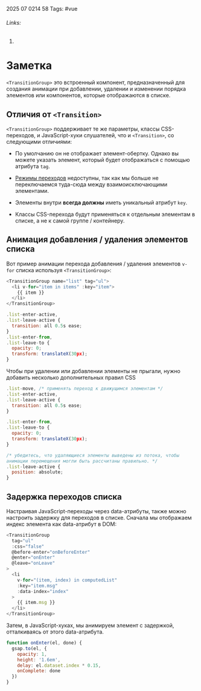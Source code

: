 2025 07 0214 58
Tags: #vue 
###### Links: 
1) 
# Заметка
`<TransitionGroup>` это встроенный компонент, предназначенный для создания анимации при добавлении, удалении и изменении порядка элементов или компонентов, которые отображаются в списке.
## Отличия от `<Transition>`[​](https://ru.vuejs.org/guide/built-ins/transition-group.html#differences-from-transition)

`<TransitionGroup>` поддерживает те же параметры, классы CSS-переходов, и JavaScript-хуки слушателей, что и `<Transition>`, со следующими отличиями:

- По умолчанию он не отображает элемент-обертку. Однако вы можете указать элемент, который будет отображаться с помощью атрибута `tag`.
    
- [Режимы переходов](https://ru.vuejs.org/guide/built-ins/transition.html#transition-modes) недоступны, так как мы больше не переключаемся туда-сюда между взаимоисключающими элементами.
    
- Элементы внутри **всегда должны** иметь уникальный атрибут `key`.
    
- Классы CSS-перехода будут применяться к отдельным элементам в списке, а не к самой группе / контейнеру.

## Анимация добавления / удаления элементов списка
Вот пример анимации перехода добавления / удаления элементов `v-for` списка используя `<TransitionGroup>`:
```js
<TransitionGroup name="list" tag="ul">
  <li v-for="item in items" :key="item">
    {{ item }}
  </li>
</TransitionGroup>
```

```js
.list-enter-active,
.list-leave-active {
  transition: all 0.5s ease;
}
.list-enter-from,
.list-leave-to {
  opacity: 0;
  transform: translateX(30px);
}
```
Чтобы при удалении или добавлении элементы не прыгали, нужно добавить несколько дополнительных правил CSS
```js
.list-move, /* применять переход к движущимся элементам */
.list-enter-active,
.list-leave-active {
  transition: all 0.5s ease;
}

.list-enter-from,
.list-leave-to {
  opacity: 0;
  transform: translateX(30px);
}

/* убедитесь, что удаляющиеся элементы выведены из потока, чтобы 
анимации перемещения могли быть рассчитаны правильно. */
.list-leave-active {
  position: absolute;
}
```
## Задержка переходов списка[​](https://ru.vuejs.org/guide/built-ins/transition-group.html#staggering-list-transitions)

Настраивая JavaScript-переходы через data-атрибуты, также можно настроить задержку для переходов в списке. Сначала мы отображаем индекс элемента как data-атрибут в DOM:
```js
<TransitionGroup
  tag="ul"
  :css="false"
  @before-enter="onBeforeEnter"
  @enter="onEnter"
  @leave="onLeave"
>
  <li
    v-for="(item, index) in computedList"
    :key="item.msg"
    :data-index="index"
  >
    {{ item.msg }}
  </li>
</TransitionGroup>
```
Затем, в JavaScript-хуках, мы анимируем элемент с задержкой, отталкиваясь от этого data-атрибута.
```js
function onEnter(el, done) {
  gsap.to(el, {
    opacity: 1,
    height: '1.6em',
    delay: el.dataset.index * 0.15,
    onComplete: done
  })
}
```